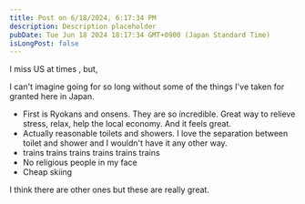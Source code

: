 ```yaml
---
title: Post on 6/18/2024, 6:17:34 PM
description: Description placeholder
pubDate: Tue Jun 18 2024 18:17:34 GMT+0900 (Japan Standard Time)
isLongPost: false
---
```

I miss US at times , but, 

I can't imagine going for so long without some of the things I've taken for granted here in Japan. 

- First is Ryokans and onsens. They are so incredible. Great way to relieve stress, relax, help the local economy. And it feels great. 
- Actually reasonable toilets and showers. I love the separation between toilet and shower and I wouldn't have it any other way.
- trains trains trains trains trains trains 
- No religious people in my face
- Cheap skiing

I think there are other ones but these are really great.